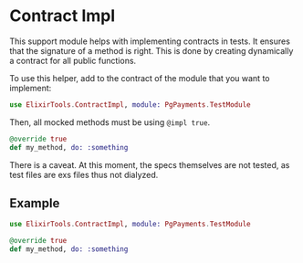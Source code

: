 # Contract Impl

This support module helps with implementing contracts in tests. It ensures that the signature of
a method is right. This is done by creating dynamically a contract for all public functions.

To use this helper, add to the contract of the module that you want to implement:

```elixir
use ElixirTools.ContractImpl, module: PgPayments.TestModule
```

Then, all mocked methods must be using `@impl true`.

```elixir
@override true
def my_method, do: :something
```

There is a caveat. At this moment, the specs themselves are not tested, as test files are exs
files thus not dialyzed.

## Example

```elixir
use ElixirTools.ContractImpl, module: PgPayments.TestModule

@override true
def my_method, do: :something
```
